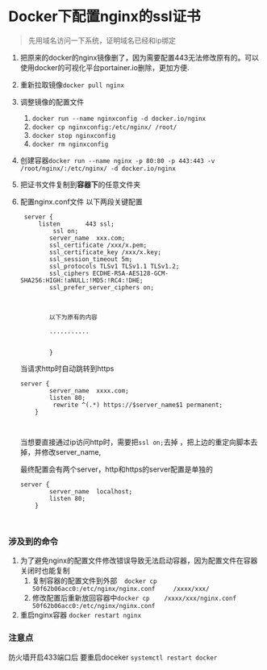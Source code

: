 # Docker下配置nginx的ssl证书



> 先用域名访问一下系统，证明域名已经和ip绑定

1. 把原来的docker的nginx镜像删了，因为需要配置443无法修改原有的。可以使用docker的可视化平台portainer.io删除，更加方便.

2. 重新拉取镜像```docker pull nginx```

3. 调整镜像的配置文件 

   1. ```docker run --name nginxconfig -d docker.io/nginx```
   2. ```docker cp nginxconfig:/etc/nginx/ /root/```
   3. ```docker stop nginxconfig```
   4. ```docker rm nginxconfig```

4. 创建容器```docker run --name nginx -p 80:80 -p 443:443 -v /root/nginx/:/etc/nginx/ -d docker.io/nginx```

5. 把证书文件复制到**容器下**的任意文件夹

6. 配置nginx.conf文件 以下两段关键配置

   ```
   	server {
   		listen       443 ssl;
        	ssl on;
           server_name  xxx.com;
           ssl_certificate /xxx/x.pem;
           ssl_certificate_key /xxx/x.key;
           ssl_session_timeout 5m;
           ssl_protocols TLSv1 TLSv1.1 TLSv1.2;
           ssl_ciphers ECDHE-RSA-AES128-GCM-SHA256:HIGH:!aNULL:!MD5:!RC4:!DHE;
           ssl_prefer_server_ciphers on;
           
           
           
           以下为原有的内容
           
           ...........
           
           
           }
   ```

   当请求http时自动跳转到https 

   ```
   server {
           server_name  xxxx.com;
           listen 80;      
            rewrite ^(.*) https://$server_name$1 permanent;   
       } 
       
      
   ```

   当想要直接通过ip访问http时，需要把```ssl on;```去掉 ，把上边的重定向脚本去掉，并修改server_name,

   最终配置会有两个server，http和https的server配置是单独的
   
   ```
   server {
           server_name  localhost;
           listen 80;   
       } 
       
      
   ```


### 涉及到的命令

1. 为了避免nginx的配置文件修改错误导致无法启动容器，因为配置文件在容器关闭时也能复制
   1. 复制容器的配置文件到外部```  docker cp 50f62b06acc0:/etc/nginx/nginx.conf     /xxxx/xxx/```
   2. 修改配置后重新放回容器中```docker cp    /xxxx/xxx/nginx.conf   50f62b06acc0:/etc/nginx/nginx.conf```
2. 重启nginx容器 ```docker restart nginx```

### 注意点

防火墙开启433端口后 要重启doceker ```systemctl restart docker```





